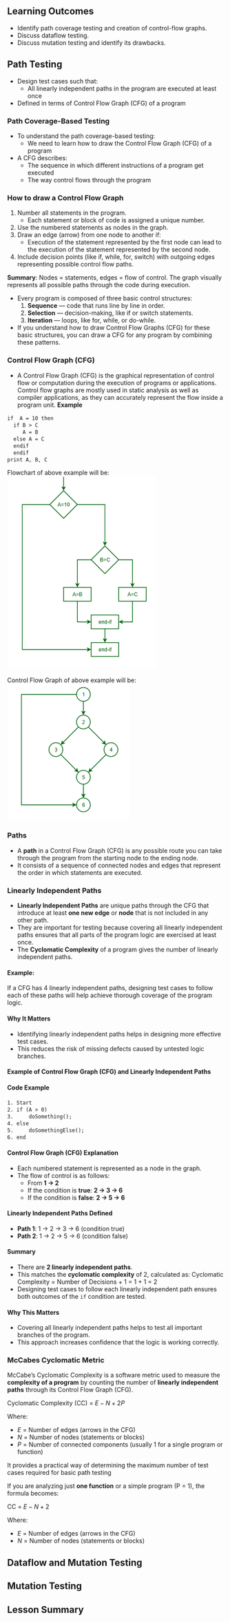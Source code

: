 ## Learning Outcomes
* Identify path coverage testing and creation of control-flow graphs.
* Discuss dataflow testing.
* Discuss mutation testing and identify its drawbacks.

## Path Testing
* Design test cases such that:
  * All linearly independent paths in the program are executed at least once
* Defined in terms of Control Flow Graph (CFG) of a program

### Path Coverage-Based Testing
* To understand the path coverage-based testing:
  * We need to learn how to draw the Control Flow Graph (CFG) of a program
* A CFG describes:
  * The sequence in which different instructions of a program get executed
  * The way control flows through the program

### How to draw a Control Flow Graph
1. Number all statements in the program.
   * Each statement or block of code is assigned a unique number.
2. Use the numbered statements as nodes in the graph.
3. Draw an edge (arrow) from one node to another if:
   * Execution of the statement represented by the first node can lead to the execution of the statement represented by the second node.
4. Include decision points (like if, while, for, switch) with outgoing edges representing possible control flow paths.

**Summary**: Nodes = statements, edges = flow of control. The graph visually represents all possible paths through the code during execution.

* Every program is composed of three basic control structures:
  1. **Sequence** — code that runs line by line in order.
  2. **Selection** — decision-making, like if or switch statements.
  3. **Iteration** — loops, like for, while, or do-while.
* If you understand how to draw Control Flow Graphs (CFG) for these basic structures,
you can draw a CFG for any program by combining these patterns.

### Control Flow Graph (CFG)
* A Control Flow Graph (CFG) is the graphical representation of control flow or computation during the execution of programs or applications. Control flow graphs are mostly used in static analysis as well as compiler applications, as they can accurately represent the flow inside a program unit.
**Example**
```
if  A = 10 then
  if B > C
     A = B
  else A = C
  endif
  endif
print A, B, C 

```
Flowchart of above example will be:
![control-flow-graph-example.png](assets/control-flow-graph-example.png)

Control Flow Graph of above example will be:
![cfg_example.png](assets/cfg_example.png)

### Paths
- A **path** in a Control Flow Graph (CFG) is any possible route you can take through the program from the starting node to the ending node.
- It consists of a sequence of connected nodes and edges that represent the order in which statements are executed.

### Linearly Independent Paths
- **Linearly Independent Paths** are unique paths through the CFG that introduce at least **one new edge** or **node** that is not included in any other path.
- They are important for testing because covering all linearly independent paths ensures that all parts of the program logic are exercised at least once.
- The **Cyclomatic Complexity** of a program gives the number of linearly independent paths.

#### Example:
If a CFG has 4 linearly independent paths, designing test cases to follow each of these paths will help achieve thorough coverage of the program logic.

####  Why It Matters
- Identifying linearly independent paths helps in designing more effective test cases.
- This reduces the risk of missing defects caused by untested logic branches.

#### Example of Control Flow Graph (CFG) and Linearly Independent Paths

#### Code Example
```
1. Start
2. if (A > 0)
3.     doSomething();  
4. else
5.     doSomethingElse();  
6. end
```
#### Control Flow Graph (CFG) Explanation
- Each numbered statement is represented as a node in the graph.
- The flow of control is as follows:
  - From **1 → 2**
  - If the condition is **true**: **2 → 3 → 6**
  - If the condition is **false**: **2 → 5 → 6**

#### Linearly Independent Paths Defined
- **Path 1**: 1 → 2 → 3 → 6 (condition true)
- **Path 2**: 1 → 2 → 5 → 6 (condition false)

#### Summary
- There are **2 linearly independent paths**.
- This matches the **cyclomatic complexity** of 2, calculated as:
  Cyclomatic Complexity = Number of Decisions + 1 = 1 + 1 = 2
- Designing test cases to follow each linearly independent path ensures both outcomes of the `if` condition are tested.

#### Why This Matters
- Covering all linearly independent paths helps to test all important branches of the program.
- This approach increases confidence that the logic is working correctly.

### McCabes Cyclomatic Metric
McCabe’s Cyclomatic Complexity is a software metric used to measure the **complexity of a program** by counting the number of **linearly independent paths** through its Control Flow Graph (CFG).

Cyclomatic Complexity (CC) = $E - N + 2P$

Where:
- $E$ = Number of edges (arrows in the CFG)
- $N$ = Number of nodes (statements or blocks)
- $P$ = Number of connected components (usually 1 for a single program or function)

It provides a practical way of determining the maximum number of test cases required for basic path testing

If you are analyzing just **one function** or a simple program (P = 1), the formula becomes:

CC = $E - N + 2$

Where:
- $E$ = Number of edges (arrows in the CFG)
- $N$ = Number of nodes (statements or blocks)

## Dataflow and Mutation Testing

## Mutation Testing

## Lesson Summary 